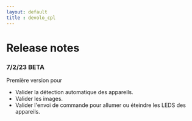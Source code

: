 ```yaml
---
layout: default
title : devolo_cpl
---
```

# Release notes

### 7/2/23 BETA
Première version pour
+ Valider la détection automatique des appareils.
+ Valider les images.
+ Valider l'envoi de commande pour allumer ou éteindre les LEDS des appareils.
